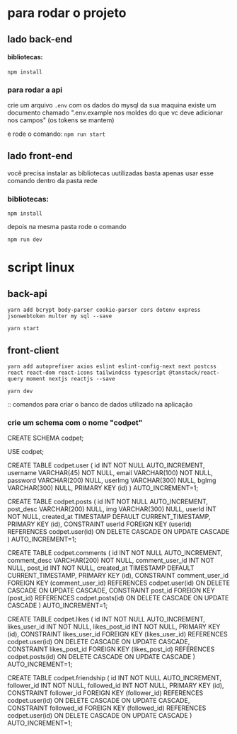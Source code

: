 # para rodar o projeto 

## lado back-end

#### bibliotecas: 
`npm install`

### para rodar a api 

crie um arquivo `.env` com os dados do mysql da sua maquina
existe um documento chamado ".env.example nos moldes do que vc deve adicionar nos campos" (os tokens se mantem)


e rode o comando: `npm run start`


## lado front-end

você precisa instalar as bibliotecas uutilizadas basta apenas usar esse comando dentro da pasta rede

### bibliotecas:

`npm install`

depois na mesma pasta rode o comando

`npm run dev`

# script linux

## back-api

`yarn add bcrypt body-parser cookie-parser cors dotenv express jsonwebtoken multer my sql --save`

`yarn start`

## front-client

`yarn add autoprefixer axios eslint eslint-config-next next postcss react react-dom react-icons tailwindcss typescript @tanstack/react-query moment nextjs reactjs --save`

`yarn dev`

:: comandos para criar o banco de dados utilizado na aplicação

### crie um schema com o nome "codpet"

CREATE SCHEMA codpet;

USE codpet;

CREATE TABLE codpet.user (
  id INT NOT NULL AUTO_INCREMENT,
  username VARCHAR(45) NOT NULL,
  email VARCHAR(100) NOT NULL,
  password VARCHAR(200) NULL,
  userImg VARCHAR(300) NULL,
  bgImg VARCHAR(300) NULL,
  PRIMARY KEY (id)
) AUTO_INCREMENT=1;

CREATE TABLE codpet.posts (
  id INT NOT NULL AUTO_INCREMENT,
  post_desc VARCHAR(200) NULL,
  img VARCHAR(300) NULL,
  userId INT NOT NULL,
  created_at TIMESTAMP DEFAULT CURRENT_TIMESTAMP,
  PRIMARY KEY (id),
  CONSTRAINT userId FOREIGN KEY (userId) REFERENCES codpet.user(id) ON DELETE CASCADE ON UPDATE CASCADE
) AUTO_INCREMENT=1;

CREATE TABLE codpet.comments (
  id INT NOT NULL AUTO_INCREMENT,
  comment_desc VARCHAR(200) NOT NULL,
  comment_user_id INT NOT NULL,
  post_id INT NOT NULL,
  created_at TIMESTAMP DEFAULT CURRENT_TIMESTAMP,
  PRIMARY KEY (id),
  CONSTRAINT comment_user_id FOREIGN KEY (comment_user_id) REFERENCES codpet.user(id) ON DELETE CASCADE ON UPDATE CASCADE,
  CONSTRAINT post_id FOREIGN KEY (post_id) REFERENCES codpet.posts(id) ON DELETE CASCADE ON UPDATE CASCADE
) AUTO_INCREMENT=1;

CREATE TABLE codpet.likes (
  id INT NOT NULL AUTO_INCREMENT,
  likes_user_id INT NOT NULL,
  likes_post_id INT NOT NULL,
  PRIMARY KEY (id),
  CONSTRAINT likes_user_id FOREIGN KEY (likes_user_id) REFERENCES codpet.user(id) ON DELETE CASCADE ON UPDATE CASCADE,
  CONSTRAINT likes_post_id FOREIGN KEY (likes_post_id) REFERENCES codpet.posts(id) ON DELETE CASCADE ON UPDATE CASCADE
) AUTO_INCREMENT=1;

CREATE TABLE codpet.friendship (
  id INT NOT NULL AUTO_INCREMENT,
  follower_id INT NOT NULL,
  followed_id INT NOT NULL,
  PRIMARY KEY (id),
  CONSTRAINT follower_id FOREIGN KEY (follower_id) REFERENCES codpet.user(id) ON DELETE CASCADE ON UPDATE CASCADE,
  CONSTRAINT followed_id FOREIGN KEY (followed_id) REFERENCES codpet.user(id) ON DELETE CASCADE ON UPDATE CASCADE
) AUTO_INCREMENT=1;



